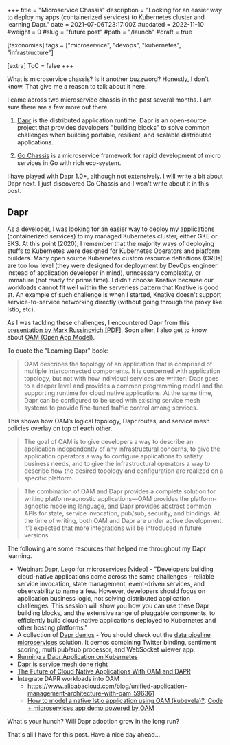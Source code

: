 +++
title = "Microservice Chassis"
description = "Looking for an easier way to deploy my apps (containerized services) to Kubernetes cluster and learning Dapr."
date = 2021-07-06T23:17:00Z
#updated = 2022-11-10
#weight = 0
#slug = "future post"
#path = "/launch"
#draft = true

[taxonomies]
tags = ["microservice", "devops", "kubernetes", "infrastructure"]

[extra]
ToC = false
+++

What is microservice chassis? Is it another buzzword? Honestly, I don't know. That give me a reason to talk about it here.

I came across two microservice chassis in the past several months. I am sure there are a few more out there.

1. [Dapr](https://dapr.io/) is the distributed application runtime. Dapr is an open-source project that provides developers "building blocks" to solve common challenges when building portable, resilient, and scalable distributed applications.

2. [Go Chassis](https://github.com/go-chassis/go-chassis) is a microservice framework for rapid development of micro services in Go with rich eco-system.

I have played with Dapr 1.0+, although not extensively. I will write a bit about Dapr next. I just discovered Go Chassis and I won't write about it in this post.

## Dapr

As a developer, I was looking for an easier way to deploy my applications (containerized services) to my managed Kubernetes cluster, either GKE or EKS. At this point (2020), I remember that the majority ways of deploying stuffs to Kubernetes were designed for Kubernetes Operators and platform builders. Many open source Kubernetes custom resource definitions (CRDs) are too low level (they were designed for deployment by DevOps engineer instead of application developer in mind), unncessary complexity, or immature (not ready for prime time). I didn't choose Knative because our workloads cannot fit well within the serverless pattern that Knative is good at. An example of such challenge is when I started, Knative doesn't support service-to-service networking directly (without going through the proxy like Istio, etc).

As I was tackling these challenges, I encountered Dapr from this [presentation by Mark Russinovich [PDF]](https://docs.dapr.io/presentations/2019IgniteCloudNativeApps.pdf).  Soon after, I also get to know about [OAM (Open App Model)](https://oam.dev/).

To quote the "Learning Dapr" book:

> OAM describes the topology of an application that is comprised of multiple interconnected components. It is concerned with application topology, but not with how individual services are written. Dapr goes to a deeper level and provides a common programming model and the supporting runtime for cloud native applications. At the same time, Dapr can be configured to be used with existing service mesh systems to provide fine-tuned traffic control among services.

This shows how OAM’s logical topology, Dapr routes, and service mesh policies overlay on top of each other.

> The goal of OAM is to give developers a way to describe an application independently of any infrastructural concerns, to give the application operators a way to configure applications to satisfy business needs, and to give the infrastructural operators a way to describe how the desired topology and configuration are realized on a specific platform.

> The combination of OAM and Dapr provides a complete solution for writing platform-agnostic applications—OAM provides the platform-agnostic modeling language, and Dapr provides abstract common APIs for state, service invocation, pub/sub, security, and bindings. At the time of writing, both OAM and Dapr are under active development. It’s expected that more integrations will be introduced in future versions.

The following are some resources that helped me throughout my Dapr learning.

- [Webinar: Dapr, Lego for microservices [video]](https://www.youtube.com/watch?v=qntLqifOl7A) - "Developers building cloud-native applications come across the same challenges – reliable service invocation, state management, event-driven services, and observability to name a few. However, developers should focus on application business logic, not solving distributed application challenges. This session will show you how you can use these Dapr building blocks, and the extensive range of pluggable components, to efficiently build cloud-native applications deployed to Kubernetes and other hosting platforms."
- A collection of [Dapr demos](https://github.com/mchmarny/dapr-demos) - You should check out the [data pipeline microservices](https://github.com/mchmarny/dapr-demos/blob/master/pipeline) solution. It demos combining Twitter binding, sentiment scoring, multi pub/sub processor, and WebSocket wiewer app.
- [Running a Dapr Application on Kubernetes](https://sookocheff.com/post/dapr/running-a-dapr-application-on-kubernetes/)
- [Dapr is service mesh done right](https://go.forrester.com/blogs/dapr-service-mesh-done-right/)
- [The Future of Cloud Native Applications With OAM and DAPR](https://www.hugobarona.com/the-future-of-cloud-native-applications-with-oam-and-dapr/)
- Integrate DAPR workloads into OAM
  - https://www.alibabacloud.com/blog/unified-application-management-architecture-with-oam_596361
  - [How to model a native Istio application using OAM (kubevela)?](https://github.com/oam-dev/kubevela/issues/1122#issuecomment-789512373). [Code + microservices app demo powered by OAM](https://github.com/oam-dev/catalog/tree/master/applications/istio/bookinfo)

What's your hunch? Will Dapr adoption grow in the long run?

That's all I have for this post. Have a nice day ahead...
